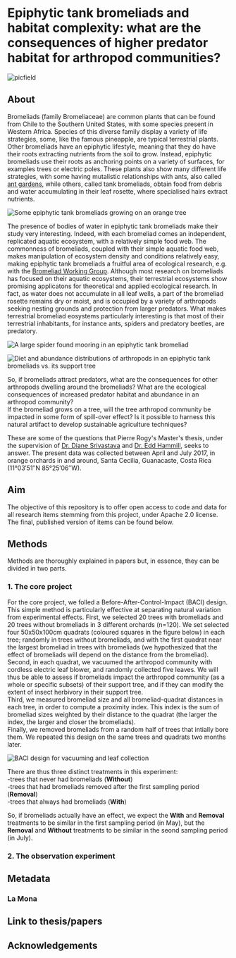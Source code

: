 
# Epiphytic tank bromeliads and habitat complexity: what are the consequences of higher predator habitat for arthropod communities?

![picfield](Pictures/picfield.JPG)

## About
Bromeliads (family Bromeliaceae) are common plants that can be found from Chile to the Southern United States, with some species present 
in Western Africa. Species of this diverse family display a variety of life strategies, some, like the famous pineapple, are typical terrestrial plants. Other bromeliads have an epiphytic lifestyle, meaning that they do have their roots extracting nutrients from the soil to grow. Instead, epiphytic bromeliads use their roots as anchoring points on a variety of surfaces, for examples trees or electric poles. These plants also show many different life strategies, with some having mutalistic relationships with ants, also called [ant gardens](http://www.antwiki.org/wiki/Ant_gardens), while others, called tank bromeliads, obtain food from debris and water accumulating in their leaf rosette, where specialised hairs extract nutrients. 

![Some epiphytic tank bromeliads growing on an orange tree](Pictures/picbrom.JPG)

The presence of bodies of water in epiphytic tank bromeliads make their study very interesting. Indeed, with each bromeliad comes an independent, replicated  aquatic ecosystem, with a relatively simple food web. The commonness of bromeliads, coupled with their simple aquatic food web, makes manipulation of ecosystem density and conditions relatively easy, making epiphytic tank bromeliads a fruitful area of ecological research, e.g. with the [Bromeliad Working Group](http://www.zoology.ubc.ca/~srivast/bwg/). Although most research on bromeliads has focused on their aquatic ecosystems, their terrestrial ecosystems show promising applicatons for theoretical and applied ecological research. In fact, as water does not accumulate in all leaf wells, a part of the bromeliad rosette remains dry or moist, and is occupied by a variety of arthropods seeking nesting grounds and protection from larger predators. What makes terrestrial bromeliad eosystems particularly interesting is that most of their terrestrial inhabitants, for instance ants, spiders and predatory beetles, are predatory.

![A large spider found mooring in an epiphytic tank bromeliad](Pictures/picspider.JPG)

![Diet and abundance distributions of arthropods in an epiphytic tank bromeliads vs. its support tree](Pictures/dietplot.JPG)

So, if bromeliads attract predators, what are the consequences for other arthropods dwelling around the bromeliads? What are the ecological consequences of increased predator habitat and abundance in an arthropod community? <br />
If the bromeliad grows on a tree, will the tree arthropod community be impacted in some form of spill-over effect? Is it possible to harness this natural artifact to develop sustainable agriculture techniques? <br />

These are some of the questions that Pierre Rogy's Master's thesis, under the supervision of [Dr. Diane Srivastava](http://www.zoology.ubc.ca/~srivast/) and [Dr. Edd Hammill](https://www.eddhammill.com/), seeks to answer. The present data was collected between April and July 2017, in orange orchards in and around, Santa Cecilia, Guanacaste, Costa Rica (11°03′51″N 85°25′06″W).

## Aim
The objective of this repository is to offer open access to code and data for all research items stemming from this project, under Apache 2.0 license. The final, published version of items can be found below. 


## Methods
Methods are thoroughly explained in papers but, in essence, they can be divided in two parts.

### 1. The core project
For the core project, we folled a Before-After-Control-Impact (BACI) design. This simple method is particularly effective at separating natural variation from experimental effects. 
First, we selected 20 trees with bromeliads and 20 trees without bromeliads in 3 different orchards (n=120). We set selected four 50x50x100cm quadrats (coloured squares in the figure below) in each tree; randomly in trees without bromeliads, and with the first quadrat near the largest bromeliad in trees with bromeliads (we hypothesized that the effect of bromeliads will depend on the distance from the bromeliad). <br />
Second, in each quadrat, we vacuumed the arthropod community with cordless electric leaf blower, and randomly collected five leaves. We will thus be able to assess if bromeliads impact the arthropod community (as a whole or specific subsets) of their support tree, and if they can modify the extent of insect herbivory in their support tree. <br />
Third, we measured bromeliad size and all bromeliad-quadrat distances in each tree, in order to compute a proximity index. This index is the sum of bromeliad sizes weighted by their distance to the quadrat (the larger the index, the larger and closer the bromeliads). <br />
Finally, we removed bromeliads from a random half of trees that intially bore them. We repeated this design on the same trees and quadrats two months later.

![BACI design for vacuuming and leaf collection](Pictures/coremethods.JPG)

There are thus three distinct treatments in this experiment: <br />
-trees that never had bromeliads (**Without**) <br />
-trees that had bromeliads removed after the first sampling period (**Removal**) <br />
-trees that always had bromeliads (**With**)<br />

So, if bromeliads actually have an effect, we expect the **With** and **Removal** treatments to be similar in the first sampling period (in May), but the **Removal** and **Without** treatments to be similar in the seond sampling period (in July).

### 2. The observation experiment


## Metadata
### La Mona

## Link to thesis/papers

## Acknowledgements
